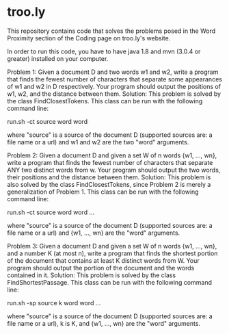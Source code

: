# troo.ly

This repository contains code that solves the problems posed in the Word Proximity section of the Coding page on troo.ly's website.

In order to run this code, you have to have java 1.8 and mvn (3.0.4 or greater) installed on your computer.

Problem 1: Given a document D and two words w1 and w2, write a program that finds the fewest number of characters that separate some appearances of w1 and w2 in D respectively. Your program should output the positions of w1, w2, and the distance between them.
Solution: This problem is solved by the class FindClosestTokens. This class can be run with the following command line:

  run.sh -ct source word word

where "source" is a source of the document D (supported sources are: a file name or a url) and w1 and w2 are the two "word" arguments.

Problem 2: Given a document D and given a set W of n words {w1, ..., wn}, write a program that finds the fewest number of characters that separate ANY two distinct words from w. Your program should output the two words, their positions and the distance between them.
Solution: This problem is also solved by the class FindClosestTokens, since Problem 2 is merely a generalization of Problem 1. This class can be run with the following command line:

  run.sh -ct source word word ...

where "source" is a source of the document D (supported sources are: a file name or a url) and {w1, ..., wn} are the "word" arguments.

Problem 3: Given a document D and given a set W of n words {w1, ..., wn}, and a number K (at most n), write a program that finds the shortest portion of the document that contains at least K distinct words from W. Your program should output the portion of the document and the words contained in it. 
Solution: This problem is solved by the class FindShortestPassage. This class can be run with the following command line:

  run.sh -sp source k word word ...

where "source" is a source of the document D (supported sources are: a file name or a url), k is K, and {w1, ..., wn} are the "word" arguments.
